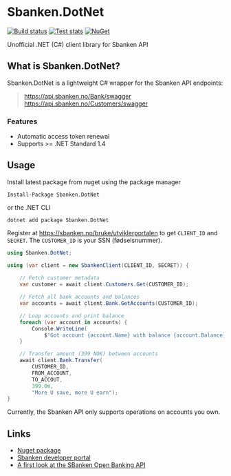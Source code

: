 # Sbanken.DotNet

[![Build status](https://ci.appveyor.com/api/projects/status/drouf5rqk0mgjjv6?svg=true)](https://ci.appveyor.com/project/anderaus/sbanken-dotnet)
[![Test stats](https://img.shields.io/appveyor/tests/anderaus/sbanken-dotnet.svg)](https://ci.appveyor.com/project/anderaus/sbanken-dotnet/build/tests)
[![NuGet](https://img.shields.io/nuget/v/Sbanken.DotNet.svg)](https://www.nuget.org/packages/Sbanken.DotNet/)

Unofficial .NET (C#) client library for Sbanken API

## What is Sbanken.DotNet?

Sbanken.DotNet is a lightweight C# wrapper for the Sbanken API endpoints:

> https://api.sbanken.no/Bank/swagger   
> https://api.sbanken.no/Customers/swagger

### Features
- Automatic access token renewal
- Supports >= .NET Standard 1.4

## Usage

Install latest package from nuget using the package manager

```
Install-Package Sbanken.DotNet
```

or the .NET CLI
```
dotnet add package Sbanken.DotNet
```


Register at https://sbanken.no/bruke/utviklerportalen to get `CLIENT_ID` and `SECRET`. The `CUSTOMER_ID` is your SSN (fødselsnummer).

```cs
using Sbanken.DotNet;

using (var client = new SbankenClient(CLIENT_ID, SECRET)) {
    
    // Fetch customer metadata
    var customer = await client.Customers.Get(CUSTOMER_ID);

    // Fetch all bank accounts and balances
    var accounts = await client.Bank.GetAccounts(CUSTOMER_ID);

    // Loop accounts and print balance
    foreach (var account in accounts) {
        Console.WriteLine(
            $"Got account {account.Name} with balance {account.Balance});
    }

    // Transfer amount (399 NOK) between accounts
    await client.Bank.Transfer(
        CUSTOMER_ID,
        FROM_ACCOUNT,
        TO_ACCOUT,
        399.0m,
        "More U save, more U earn");
}
```

Currently, the Sbanken API only supports operations on accounts you own.

## Links
- [Nuget package](https://www.nuget.org/packages/Sbanken.DotNet/)
- [Sbanken developer portal](https://sbanken.no/bruke/utviklerportalen/)
- [A first look at the SBanken Open Banking API](http://blog.novanet.no/a-first-look-at-the-sbanken-open-banking-api/)
